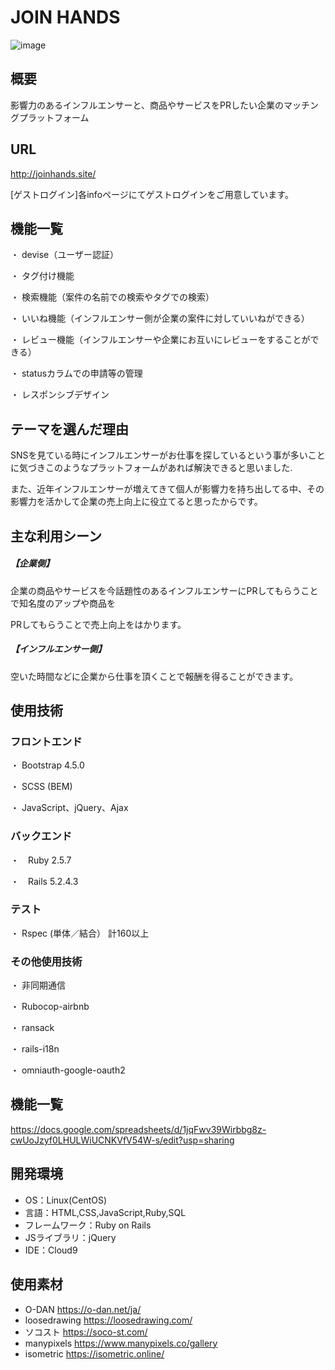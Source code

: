 # JOIN HANDS

![image](https://user-images.githubusercontent.com/73930495/112181679-fd928b80-8c3f-11eb-9558-66d362ecc14a.png)

## 概要
影響力のあるインフルエンサーと、商品やサービスをPRしたい企業のマッチングプラットフォーム

##  URL
http://joinhands.site/

[ゲストログイン]各infoページにてゲストログインをご用意しています。

## 機能一覧
・ devise（ユーザー認証）

・ タグ付け機能

・ 検索機能（案件の名前での検索やタグでの検索）

・ いいね機能（インフルエンサー側が企業の案件に対していいねができる）

・ レビュー機能（インフルエンサーや企業にお互いにレビューをすることができる）

・ statusカラムでの申請等の管理

・ レスポンシブデザイン


## テーマを選んだ理由
SNSを見ている時にインフルエンサーがお仕事を探しているという事が多いことに気づきこのようなプラットフォームがあれば解決できると思いました.

また、近年インフルエンサーが増えてきて個人が影響力を持ち出してる中、その影響力を活かして企業の売上向上に役立てると思ったからです。

## 主な利用シーン
#####  【企業側】
企業の商品やサービスを今話題性のあるインフルエンサーにPRしてもらうことで知名度のアップや商品を

PRしてもらうことで売上向上をはかります。
#####  【インフルエンサー側】
空いた時間などに企業から仕事を頂くことで報酬を得ることができます。

## 使用技術
###  フロントエンド

・ Bootstrap 4.5.0

・ SCSS (BEM)

・ JavaScript、jQuery、Ajax

###  バックエンド
・　Ruby 2.5.7

・　Rails 5.2.4.3
###  テスト
・ Rspec (単体／結合） 計160以上
###  その他使用技術
・ 非同期通信

・ Rubocop-airbnb

・ ransack

・ rails-i18n

・ omniauth-google-oauth2

## 機能一覧
https://docs.google.com/spreadsheets/d/1jqFwv39Wirbbg8z-cwUoJzyf0LHULWiUCNKVfV54W-s/edit?usp=sharing

## 開発環境
- OS：Linux(CentOS)
- 言語：HTML,CSS,JavaScript,Ruby,SQL
- フレームワーク：Ruby on Rails
- JSライブラリ：jQuery
- IDE：Cloud9
## 使用素材
-  O-DAN https://o-dan.net/ja/
-  loosedrawing https://loosedrawing.com/
-  ソコスト https://soco-st.com/
-  manypixels  https://www.manypixels.co/gallery
-  isometric  https://isometric.online/
